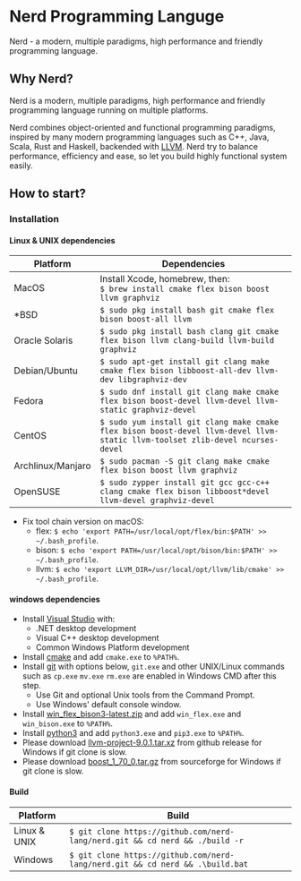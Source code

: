 # Nerd Programming Languge

Nerd - a modern, multiple paradigms, high performance and friendly programming language.

## Why Nerd?

Nerd is a modern, multiple paradigms, high performance and friendly programming language running on multiple platforms.

Nerd combines object-oriented and functional programming paradigms, inspired by many modern programming languages such as C++, Java, Scala, Rust and Haskell, backended with [LLVM](https://llvm.org/). Nerd try to balance performance, efficiency and ease, so let you build highly functional system easily.

## How to start?

### Installation

#### Linux & UNIX dependencies

| Platform          |  Dependencies                                                                                                                 |
|-------------------|-------------------------------------------------------------------------------------------------------------------------------|
| MacOS             | Install Xcode, homebrew, then:<br>`$ brew install cmake flex bison boost llvm graphviz`                                       |
| *BSD              | `$ sudo pkg install bash git cmake flex bison boost-all llvm`                                                                 |
| Oracle Solaris    | `$ sudo pkg install bash clang git cmake flex bison llvm clang-build llvm-build graphviz`                                     |
| Debian/Ubuntu     | `$ sudo apt-get install git clang make cmake flex bison libboost-all-dev llvm-dev libgraphviz-dev`                            |
| Fedora            | `$ sudo dnf install git clang make cmake flex bison boost-devel llvm-devel llvm-static graphviz-devel`                        |
| CentOS            | `$ sudo yum install git clang make cmake flex bison boost-devel llvm-devel llvm-static llvm-toolset zlib-devel ncurses-devel` |
| Archlinux/Manjaro | `$ sudo pacman -S git clang make cmake flex bison boost llvm graphviz`                                                        |
| OpenSUSE          | `$ sudo zypper install git gcc gcc-c++ clang cmake flex bison libboost*devel llvm-devel graphviz-devel`                       |

* Fix tool chain version on macOS:
    * flex: `$ echo 'export PATH=/usr/local/opt/flex/bin:$PATH' >> ~/.bash_profile`.
    * bison: `$ echo 'export PATH=/usr/local/opt/bison/bin:$PATH' >> ~/.bash_profile`.
    * llvm: `$ echo 'export LLVM_DIR=/usr/local/opt/llvm/lib/cmake' >> ~/.bash_profile`.

#### windows dependencies

* Install [Visual Studio](https://visualstudio.microsoft.com/downloads/) with:
    * .NET desktop development
    * Visual C++ desktop development
    * Common Windows Platform development
* Install [cmake](https://cmake.org/download/) and add `cmake.exe` to `%PATH%`.
* Install [git](https://git-scm.com/downloads) with options below, `git.exe` and other UNIX/Linux commands such as `cp.exe` `mv.exe` `rm.exe` are enabled in Windows CMD after this step.
    * Use Git and optional Unix tools from the Command Prompt.
    * Use Windows' default console window.
* Install [win_flex_bison3-latest.zip](https://sourceforge.net/projects/winflexbison/files/) and add `win_flex.exe` and `win_bison.exe` to `%PATH%`.
* Install [python3](https://www.python.org/downloads/) and add `python3.exe` and `pip3.exe` to `%PATH%`.
* Please download [llvm-project-9.0.1.tar.xz](https://github.com/llvm/llvm-project/releases/tag/llvmorg-9.0.1) from github release for Windows if git clone is slow.
* Please download [boost_1_70_0.tar.gz](https://sourceforge.net/projects/boost/files/boost/1.70.0/) from sourceforge for Windows if git clone is slow.

#### Build

| Platform     | Build                                                                         |
|--------------|-------------------------------------------------------------------------------|
| Linux & UNIX | `$ git clone https://github.com/nerd-lang/nerd.git && cd nerd && ./build -r`  |
| Windows      | `$ git clone https://github.com/nerd-lang/nerd.git && cd nerd && .\build.bat` |
